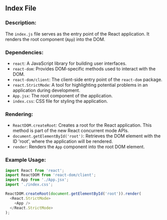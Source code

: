 ## Index File

### Description:
The `index.js` file serves as the entry point of the React application. It renders the root component (`App`) into the DOM.

### Dependencies:
- `react`: A JavaScript library for building user interfaces.
- `react-dom`: Provides DOM-specific methods used to interact with the DOM.
- `react-dom/client`: The client-side entry point of the `react-dom` package.
- `react.StrictMode`: A tool for highlighting potential problems in an application during development.
- `App.jsx`: The root component of the application.
- `index.css`: CSS file for styling the application.

### Rendering:
- `ReactDOM.createRoot`: Creates a root for the React application. This method is part of the new React concurrent mode APIs.
- `document.getElementById('root')`: Retrieves the DOM element with the ID 'root', where the application will be rendered.
- `render`: Renders the `App` component into the root DOM element.

### Example Usage:
```javascript
import React from 'react';
import ReactDOM from 'react-dom/client';
import App from './App.jsx';
import './index.css';

ReactDOM.createRoot(document.getElementById('root')).render(
  <React.StrictMode>
    <App />
  </React.StrictMode>
);
